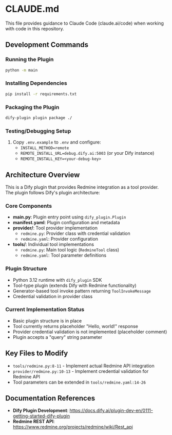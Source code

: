 # CLAUDE.md

This file provides guidance to Claude Code (claude.ai/code) when working with code in this repository.

## Development Commands

### Running the Plugin
```bash
python -m main
```

### Installing Dependencies
```bash
pip install -r requirements.txt
```

### Packaging the Plugin
```bash
dify-plugin plugin package ./
```

### Testing/Debugging Setup
1. Copy `.env.example` to `.env` and configure:
   - `INSTALL_METHOD=remote`
   - `REMOTE_INSTALL_URL=debug.dify.ai:5003` (or your Dify instance)
   - `REMOTE_INSTALL_KEY=<your-debug-key>`

## Architecture Overview

This is a Dify plugin that provides Redmine integration as a tool provider. The plugin follows Dify's plugin architecture:

### Core Components
- **main.py**: Plugin entry point using `dify_plugin.Plugin`
- **manifest.yaml**: Plugin configuration and metadata
- **provider/**: Tool provider implementation
  - `redmine.py`: Provider class with credential validation
  - `redmine.yaml`: Provider configuration
- **tools/**: Individual tool implementations
  - `redmine.py`: Main tool logic (`RedmineTool` class)
  - `redmine.yaml`: Tool parameter definitions

### Plugin Structure
- Python 3.12 runtime with `dify_plugin` SDK
- Tool-type plugin (extends Dify with Redmine functionality)
- Generator-based tool invoke pattern returning `ToolInvokeMessage`
- Credential validation in provider class

### Current Implementation Status
- Basic plugin structure is in place
- Tool currently returns placeholder "Hello, world!" response
- Provider credential validation is not implemented (placeholder comment)
- Plugin accepts a "query" string parameter

## Key Files to Modify
- `tools/redmine.py:8-11` - Implement actual Redmine API integration
- `provider/redmine.py:10-13` - Implement credential validation for Redmine API
- Tool parameters can be extended in `tools/redmine.yaml:14-26`

## Documentation References
- **Dify Plugin Development**: https://docs.dify.ai/plugin-dev-en/0111-getting-started-dify-plugin
- **Redmine REST API**: https://www.redmine.org/projects/redmine/wiki/Rest_api